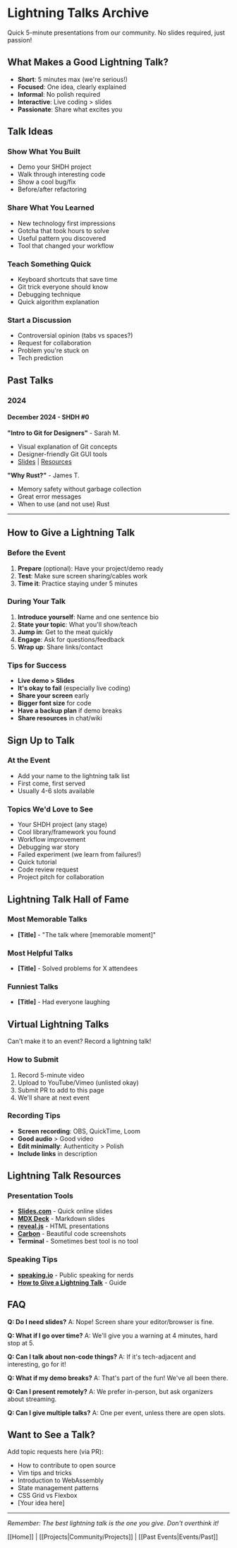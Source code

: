 # Lightning Talks Archive

Quick 5-minute presentations from our community. No slides required, just passion!

## What Makes a Good Lightning Talk?

- **Short**: 5 minutes max (we're serious!)
- **Focused**: One idea, clearly explained
- **Informal**: No polish required
- **Interactive**: Live coding > slides
- **Passionate**: Share what excites you

## Talk Ideas

### Show What You Built
- Demo your SHDH project
- Walk through interesting code
- Show a cool bug/fix
- Before/after refactoring

### Share What You Learned
- New technology first impressions
- Gotcha that took hours to solve
- Useful pattern you discovered
- Tool that changed your workflow

### Teach Something Quick
- Keyboard shortcuts that save time
- Git trick everyone should know
- Debugging technique
- Quick algorithm explanation

### Start a Discussion
- Controversial opinion (tabs vs spaces?)
- Request for collaboration
- Problem you're stuck on
- Tech prediction

## Past Talks

### 2024

#### December 2024 - SHDH #0
**"Intro to Git for Designers"** - Sarah M.
- Visual explanation of Git concepts
- Designer-friendly Git GUI tools
- [Slides](link) | [Resources](link)

**"Why Rust?"** - James T.
- Memory safety without garbage collection
- Great error messages
- When to use (and not use) Rust

---

## How to Give a Lightning Talk

### Before the Event
1. **Prepare** (optional): Have your project/demo ready
2. **Test**: Make sure screen sharing/cables work
3. **Time it**: Practice staying under 5 minutes

### During Your Talk
1. **Introduce yourself**: Name and one sentence bio
2. **State your topic**: What you'll show/teach
3. **Jump in**: Get to the meat quickly
4. **Engage**: Ask for questions/feedback
5. **Wrap up**: Share links/contact

### Tips for Success
- **Live demo > Slides**
- **It's okay to fail** (especially live coding)
- **Share your screen** early
- **Bigger font size** for code
- **Have a backup plan** if demo breaks
- **Share resources** in chat/wiki

## Sign Up to Talk

### At the Event
- Add your name to the lightning talk list
- First come, first served
- Usually 4-6 slots available

### Topics We'd Love to See
- Your SHDH project (any stage)
- Cool library/framework you found
- Workflow improvement
- Debugging war story
- Failed experiment (we learn from failures!)
- Quick tutorial
- Code review request
- Project pitch for collaboration

## Lightning Talk Hall of Fame

### Most Memorable Talks
- **[Title]** - "The talk where [memorable moment]"

### Most Helpful Talks
- **[Title]** - Solved problems for X attendees

### Funniest Talks
- **[Title]** - Had everyone laughing

## Virtual Lightning Talks

Can't make it to an event? Record a lightning talk!

### How to Submit
1. Record 5-minute video
2. Upload to YouTube/Vimeo (unlisted okay)
3. Submit PR to add to this page
4. We'll share at next event

### Recording Tips
- **Screen recording**: OBS, QuickTime, Loom
- **Good audio** > Good video
- **Edit minimally**: Authenticity > Polish
- **Include links** in description

## Lightning Talk Resources

### Presentation Tools
- **[Slides.com](https://slides.com/)** - Quick online slides
- **[MDX Deck](https://github.com/jxnblk/mdx-deck)** - Markdown slides
- **[reveal.js](https://revealjs.com/)** - HTML presentations
- **[Carbon](https://carbon.now.sh/)** - Beautiful code screenshots
- **Terminal** - Sometimes best tool is no tool

### Speaking Tips
- **[speaking.io](https://speaking.io/)** - Public speaking for nerds
- **[How to Give a Lightning Talk](https://barriebyron.wordpress.com/2013/02/17/so-you-want-to-give-a-lightning-talk/)** - Guide

## FAQ

**Q: Do I need slides?**
A: Nope! Screen share your editor/browser is fine.

**Q: What if I go over time?**
A: We'll give you a warning at 4 minutes, hard stop at 5.

**Q: Can I talk about non-code things?**
A: If it's tech-adjacent and interesting, go for it!

**Q: What if my demo breaks?**
A: That's part of the fun! We've all been there.

**Q: Can I present remotely?**
A: We prefer in-person, but ask organizers about streaming.

**Q: Can I give multiple talks?**
A: One per event, unless there are open slots.

## Want to See a Talk?

Add topic requests here (via PR):

- How to contribute to open source
- Vim tips and tricks
- Introduction to WebAssembly
- State management patterns
- CSS Grid vs Flexbox
- [Your idea here]

---

*Remember: The best lightning talk is the one you give. Don't overthink it!*

[[Home]] | [[Projects|Community/Projects]] | [[Past Events|Events/Past]]